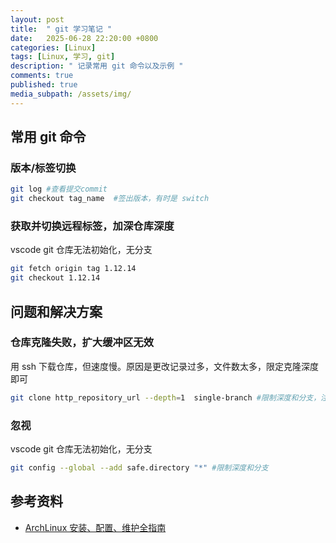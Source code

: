 ```yaml
---
layout: post
title:  " git 学习笔记 "
date:   2025-06-28 22:20:00 +0800
categories: [Linux]
tags: [Linux, 学习, git]
description: " 记录常用 git 命令以及示例 "
comments: true
published: true
media_subpath: /assets/img/
---
```


## 常用 git 命令

### 版本/标签切换
```bash
git log #查看提交commit
git checkout tag_name  #签出版本，有时是 switch 
```

### 获取并切换远程标签，加深仓库深度
  vscode git 仓库无法初始化，无分支
```bash
git fetch origin tag 1.12.14
git checkout 1.12.14
```

## 问题和解决方案
### 仓库克隆失败，扩大缓冲区无效
  用 ssh 下载仓库，但速度慢。原因是更改记录过多，文件数太多，限定克隆深度即可
```bash
git clone http_repository_url --depth=1  single-branch #限制深度和分支，注意 depth=1 时不包含标签信息
```

### 忽视
  vscode git 仓库无法初始化，无分支
```bash
git config --global --add safe.directory "*" #限制深度和分支 
```

## 参考资料

- [ArchLinux 安装、配置、维护全指南](https://arch.icekylin.online/guide/rookie/pre-install.html)




